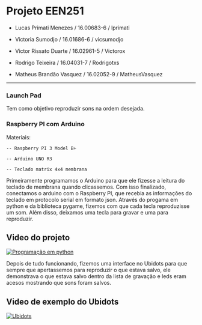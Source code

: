 # Projeto EEN251

- Lucas Primati Menezes / 16.00683-6 / lprimati 

- Victoria Sumodjo / 16.01686-6 / vicsumodjo 

- Victor Rissato Duarte / 16.02961-5 / Victorox 

- Rodrigo Teixeira / 16.04031-7 / Rodrigotxs 

- Matheus Brandão Vasquez / 16.02052-9 / MatheusVasquez

-------------------------------------------------------------------

### Launch Pad

  Tem como objetivo reproduzir sons na ordem desejada.
  
### Raspberry PI com Arduino

  Materiais: 
  
    -- Raspberry PI 3 Model B+
    
    -- Arduino UNO R3
    
    -- Teclado matrix 4x4 membrana
    
  Primeiramente programamos o Arduino para que ele fizesse a leitura do teclado de membrana quando clicassemos.
  Com isso finalizado, conectamos o arduino com o Raspberry PI, que recebia as informações do teclado em protocolo serial em formato json.
  Através do progama em python e da biblioteca pygame, fizemos com que cada tecla reproduzisse um som. Além disso, deixamos uma tecla para gravar e uma para reproduzir.

## Video do projeto
[![Programação em python](http://img.youtube.com/vi/HFNnqhk_Cmc/0.jpg)](http://www.youtube.com/watch?v=HFNnqhk_Cmc "Programação em python finalizada")

  Depois de tudo funcionando, fizemos uma interface no Ubidots para que sempre que apertassemos para reproduzir o que estava salvo, ele demonstrava o que estava salvo dentro da   lista de gravação e leds eram acesos mostrando que sons foram salvos.

## Video de exemplo do Ubidots
[![Ubidots](http://img.youtube.com/vi/7rjObygRdwQ/0.jpg)](http://www.youtube.com/watch?v=7rjObygRdwQ "Ubitos finalizado")



